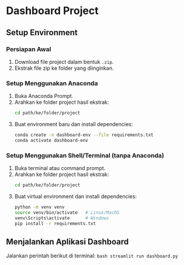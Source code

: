# Dashboard Project

## Setup Environment

### Persiapan Awal
1. Download file project dalam bentuk `.zip`.
2. Ekstrak file zip ke folder yang diinginkan.

### Setup Menggunakan Anaconda
1. Buka Anaconda Prompt.
2. Arahkan ke folder project hasil ekstrak:
   ```bash
   cd path/ke/folder/project
   ```
3. Buat environment baru dan install dependencies:
	```bash
	conda create -n dashboard-env --file requirements.txt
	conda activate dashboard-env
	```
### Setup Menggunakan Shell/Terminal (tanpa Anaconda)

1.  Buka terminal atau command prompt.
2.  Arahkan ke folder project hasil ekstrak:
	```bash
	cd path/ke/folder/project
	```
3. Buat virtual environment dan install dependencies:
	```bash
	python -m venv venv
	source venv/bin/activate   # Linux/MacOS
	venv\Scripts\activate      # Windows
	pip install -r requirements.txt
	```
## Menjalankan Aplikasi Dashboard

Jalankan perintah berikut di terminal:
	```bash
	streamlit run dashboard.py
	```
